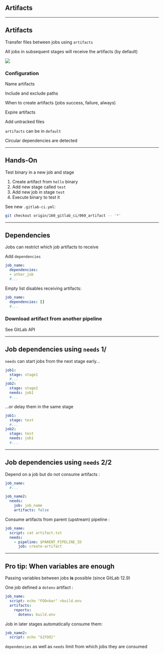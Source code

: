 <!-- .slide: id="gitlab_artifacts" class="vertical-center" -->

<i class="fa-duotone fa-cubes fa-8x fa-duotone-colors-inverted" style="float: right; color: grey;"></i>

## Artifacts

---

## Artifacts

Transfer files between jobs using `artifacts` [](https://docs.gitlab.com/ee/ci/yaml/#artifacts)

All jobs in subsequent stages will receive the artifacts (by default)

![](160_gitlab_ci/060_artifacts/artifacts.drawio.svg) <!-- .element: style="width: 50%; float: right;" -->

### Configuration

Name artifacts

Include and exclude paths

When to create artifacts (jobs success, failure, always)

Expire artifacts

Add untracked files

`artifacts` can be in `default` [<i class="fa-solid fa-arrow-right-to-bracket"></i>](#/gitlab_default)

Circular dependencies are detected

---

## Hands-On [<i class="fa fa-comment-code"></i>](https://github.com/nicholasdille/container-slides/tree/160_gitlab_ci/060_artifact "060_artifact")

Test binary in a new job and stage

1. Create artifact from `hello` binary
1. Add new stage called `test`
1. Add new job in stage `test`
1. Execute binary to test it

See new `.gitlab-ci.yml`:

```bash
git checkout origin/160_gitlab_ci/060_artifact -- '*'
```

---

## Dependencies

Jobs can restrict which job artifacts to receive

Add `dependencies` [](https://docs.gitlab.com/ee/ci/yaml/#dependencies)

```yaml
job_name:
  dependencies:
  - other_job
  #...
```

Empty list disables receiving artifacts:

```yaml
job_name:
  dependencies: []
  #...
```

### Download artifact from another pipeline

See GitLab API [](https://docs.gitlab.com/ee/api/job_artifacts.html#download-the-artifacts-archive)

---

## Job dependencies using `needs` 1/

`needs` [](https://docs.gitlab.com/ee/ci/yaml/#needs) can start jobs from the next stage early...

```yaml
job1:
  stage: stage1
  #...
job2:
  stage: stage2
  needs: job1
  #...
```

...or delay them in the same stage

```yaml
job1:
  stage: test
  #...
job2:
  stage: test
  needs: job1
  #...
```

---

## Job dependencies using `needs` 2/2

Depend on a job but do not consume artifacts [](https://docs.gitlab.com/ee/ci/yaml/#needsartifacts):

```yaml
job_name:
  #...

job_name2:
  needs:
    job: job_name
    artifacts: false
```

Consume artifacts from parent (upstream) pipeline [](https://docs.gitlab.com/ee/ci/yaml/#needspipelinejob):

```yaml
job_name:
  script: cat artifact.txt
  needs:
    - pipeline: $PARENT_PIPELINE_ID
      job: create-artifact
```

---

## Pro tip: When variables are enough

Passing variables between jobs **is** possible (since GitLab 12.9)

One job defined a `dotenv` artifact [](https://docs.gitlab.com/ee/ci/variables/index.html#pass-an-environment-variable-to-another-job):

```yaml
job_name:
  script: echo "FOO=bar" >build.env
  artifacts:
    reports:
      dotenv: build.env
```

Job in later stages automatically consume them:

```yaml
job_name2:
  script: echo "${FOO}"
```

`dependencies` as well as `needs` limit from which jobs they are consumed
